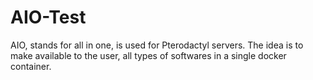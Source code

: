# AIO-Test

AIO, stands for all in one, is used for Pterodactyl servers. The idea is to make available to the user, all types of softwares in a single docker container.

